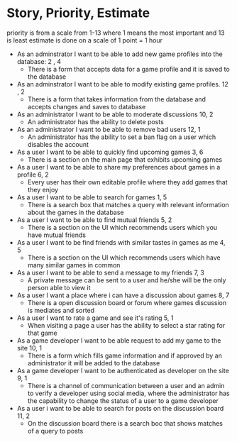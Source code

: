 # Story, Priority, Estimate
  <p> priority is from a scale from 1-13 where 1 means the most important and 13 is least
      estimate is done on a scale of 1 point = 1 hour </p>

- As an adminstrator I want to be able to add new game profiles into the database:   2   ,  4
  - There is a form that accepts data for a game profile and it is saved to the database
- As an adminstrator I want to be able to modify existing game profiles.    12          ,   2
  - There is a form that takes information from the database and accepts changes and saves to database
- As an administrator I want to be able to moderate discussions 10, 2
  - An administrator has the ability to delete posts
- As an administrator I want to be able to remove bad users 12, 1 
  - An administrator has the ability to set a ban flag on a user which disables the account
- As a user I want to be able to quickly find upcoming games 3, 6
  - There is a section on the main page that exhibits upcoming games
- As a user I want to be able to share my preferences about games in a profile 6, 2 
  - Every user has their own editable profile where they add games that they enjoy
- As a user I want to be able to search for games 1, 5 
  - There is a search box that matches a query with relevant information about the games in the database
- As a user I want to be able to find mutual friends 5, 2
  - There is a section on the UI which recommends users which you have mutual friends
- As a user I want to be find friends with similar tastes in games as me 4, 5 
  - There is a section on the UI which recommends users which have many similar games in common
- As a user I want to be able to send a message to my friends 7, 3
  - A private message can be sent to a user and he/she will be the only person able to view it
- As a user I want a place where i can have a discussion about games 8, 7 
  - There is a open discussion board or forum where games discussion is mediates and sorted
- As a user I want to rate a game and see it's rating 5, 1
  - When visiting a page a user has the ability to select a star rating for that game
- As a game developer I want to be able request to add my game to the site 10, 1 
  - There is a form which fills game information and if approved by an administrator it will be added to the database
- As a game developer I want to be authenticated as developer on the site 9, 1 
  - There is a channel of communication between a user and an admin to verify a developer using social media, where the administrator has the capability to change the status of a user to a game developer
- As a user i want to be able to search for posts on the discussion board 11, 2
  - On the discussion board there is a search boc that shows matches of a query to posts
